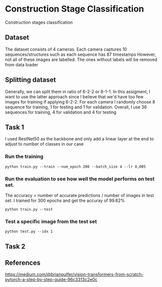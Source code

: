 # Construction Stage Classification
Construction stages classification

## Dataset 
The dataset consists of 4 cameras. Each camera captures 10 sequences/structures such as each sequence has 87 timestamps
However, not all of these images are labelled. The ones without labels will be removed from data loader

## Splitting dataset
Generally, we can split them in ratio of 6-2-2 or 8-1-1. In this assigment, I want to use the latter approach since I believe that we'd have too few images for training if applying 6-2-2.
For each camera I randomly choose 8 sequence for training, 1 for testing and 1 for validation. Overall, I use 36 sequences for training, 4 for validation and 4 for testing 

## Task 1
I used RestNet50 as the backbone and only add a linear layer at the end to adjust to number of classes in our case
### Run the training
```python train.py --train --num_epoch 200 --batch_size 4 --lr 0,005```
### Run the evaluation to see how well the model performs on test set. 
The accuracy = number of accurate predictions / number of images in test set. I trained for 300 epochs and get the accuray of 99.62%

```python train.py --test```

### Test a specific image from the test set 
```python test.py --idx 1```

## Task 2

## References
https://medium.com/@brianpulfer/vision-transformers-from-scratch-pytorch-a-step-by-step-guide-96c3313c2e0c
